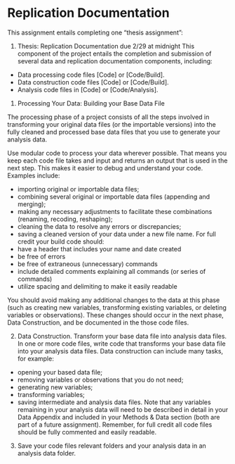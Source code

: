 # Replication Documentation
This assignment entails completing one “thesis assignment”:

1. Thesis: Replication Documentation due 2/29 at midnight 
This component of the project entails the completion and submission of several data and
replication documentation components, including:
- Data processing code files [Code] or [Code/Build].
- Data construction code files [Code] or [Code/Build].
- Analysis code files in [Code] or [Code/Analysis].
    

1. Processing Your Data: Building your Base Data File

The processing phase of a project consists of all the steps involved in transforming your original
data files (or the importable versions) into the fully cleaned and processed base data files that
you use to generate your analysis data.

Use modular code to process your data wherever possible. That means you keep each code file takes and input and returns an output that is used in the next step. This makes it easier to debug and understand your code. Examples include:

- importing original or importable data files;
- combining several original or importable data files (appending and merging);
- making any necessary adjustments to facilitate these combinations (renaming, recoding, reshaping);
- cleaning the data to resolve any errors or discrepancies;
- saving a cleaned version of your data under a new file name.
For full credit your build code should:
- have a header that includes your name and date created
- be free of errors
- be free of extraneous (unnecessary) commands
- include detailed comments explaining all commands (or series of commands)
- utilize spacing and delimiting to make it easily readable

You should avoid making any additional changes to the data at this phase (such as creating new
variables, transforming existing variables, or deleting variables or observations). These changes
should occur in the next phase, Data Construction, and be documented in the those code files. 

2. Data Construction. Transform your base data file into analysis data files. In one or more code files, write code that transforms your base data file into your analysis data files. Data construction can include many tasks, for example:
- opening your based data file;
- removing variables or observations that you do not need;
- generating new variables;
- transforming variables;
- saving intermediate and analysis data files.
Note that any variables remaining in your analysis data will need to be described in detail in
your Data Appendix and included in your Methods & Data section (both are part of a future
assignment). Remember, for full credit all code files should be fully commented and
easily readable.

3. Save your code files relevant folders and your analysis data in an analysis data folder. 